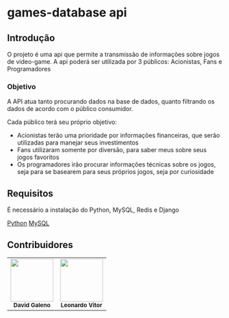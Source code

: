 # games-database api

## Introdução
O projeto é uma api que permite a transmissão de informações sobre jogos de video-game.
A api poderá ser utilizada por 3 públicos: Acionistas, Fans e Programadores

### Objetivo

A API atua tanto procurando dados na base de dados, quanto filtrando os dados de acordo com o público consumidor.

Cada público terá seu próprio objetivo:

- Acionistas terão uma prioridade por informações financeiras, que serão utilizadas para manejar seus investimentos
- Fans utilizaram somente por diversão, para saber meus sobre seus jogos favoritos
- Os programadores irão procurar informações técnicas sobre os jogos, seja para se basearem para seus próprios jogos, seja por curiosidade

## Requisitos

É necessário a instalação do Python, MySQL, Redis e Django

[Python](https://www.python.org/downloads/)
[MySQL](https://dev.mysql.com/downloads/workbench/)

## Contribuidores
<table>
  <tr>
    <td align="center"><img src="https://avatars.githubusercontent.com/u/92187957?v=4" width="100px;" alt=""/><br /><sub><b>David Galeno</b></sub></td>
    <td align="center"><img src="https://avatars.githubusercontent.com/u/128062428?s=48&v=4" width="100px;" alt=""/><br /><sub><b>Leonardo Vitor</b></sub></td>
  </tr>
</table>
